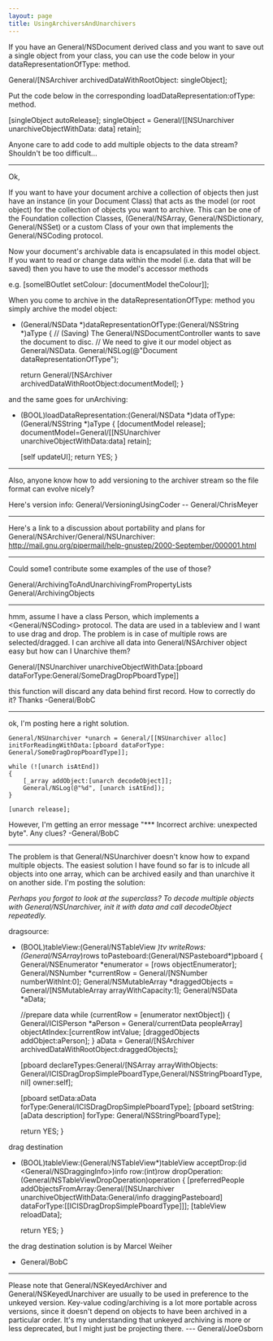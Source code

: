 ```yaml
---
layout: page
title: UsingArchiversAndUnarchivers
---
```


If you have an General/NSDocument derived class and you want to save out a single object from your class, you can use the code below in your     dataRepresentationOfType: method.

    
General/[NSArchiver archivedDataWithRootObject: singleObject];


Put the code below in the corresponding     loadDataRepresentation:ofType: method.

    
[singleObject autoRelease];
singleObject = General/[[NSUnarchiver unarchiveObjectWithData: data] retain];


Anyone care to add code to add multiple objects to the data stream? Shouldn't be too difficult...

----
Ok,

If you want to have your document archive a collection of objects then just have an instance (in your Document Class) that acts as the model (or root object) for the collection of objects you want to archive.  This can be one of the Foundation collection Classes, (General/NSArray, General/NSDictionary, General/NSSet) or a custom Class of your own that implements the General/NSCoding protocol.

Now your document's archivable data is encapsulated in this model object.  If you want to read or change data within the model (i.e. data that will be saved) then you have to use the model's accessor methods 
    
e.g. [someIBOutlet setColour: [documentModel theColour]];



When you come to archive in the     dataRepresentationOfType: method you simply archive the model object:

    
- (General/NSData *)dataRepresentationOfType:(General/NSString *)aType
{
    // (Saving)  The General/NSDocumentController wants to save the document to disc.
    //	We need to give it our model object as General/NSData.
    General/NSLog(@"Document dataRepresentationOfType");

    return General/[NSArchiver archivedDataWithRootObject:documentModel];
}



and the same goes for unArchiving:

    
- (BOOL)loadDataRepresentation:(General/NSData *)data ofType:(General/NSString *)aType
{
     [documentModel release];
    documentModel=General/[[NSUnarchiver unarchiveObjectWithData:data] retain];

    [self updateUI];
    return YES;
}




----

Also, anyone know how to add versioning to the archiver stream so the file format can evolve nicely?

Here's version info: General/VersioningUsingCoder -- General/ChrisMeyer

----

Here's a link to a discussion about portability and plans for General/NSArchiver/General/NSUnarchiver:
http://mail.gnu.org/pipermail/help-gnustep/2000-September/000001.html

----

Could some1 contribute some examples of the use of those?

General/ArchivingToAndUnarchivingFromPropertyLists General/ArchivingObjects

----
hmm,
assume I have a class Person, which implements a <General/NSCoding> protocol. The data are used in a tableview and I want to use drag and drop. The problem is in case of multiple rows are selected/dragged. I can archive all data into General/NSArchiver object easy but how can I Unarchive them? 

    
General/[NSUnarchiver unarchiveObjectWithData:[pboard dataForType:General/SomeDragDropPboardType]]


this function will discard any data behind first record. How to correctly do it?
Thanks -General/BobC

----
ok,
I'm posting here a right solution.

    
    General/NSUnarchiver *unarch = General/[[NSUnarchiver alloc] initForReadingWithData:[pboard dataForType: General/SomeDragDropPboardType]];
    
    while (![unarch isAtEnd])
    {
        [_array addObject:[unarch decodeObject]];
        General/NSLog(@"%d", [unarch isAtEnd]);
    } 

    [unarch release];


However, I'm getting an error message "*** Incorrect archive: unexpected byte". Any clues?
-General/BobC

----
The problem is that General/NSUnarchiver doesn't know how to expand multiple objects. The easiest solution I have found so far is to inlcude all objects into one array, which can be archived easily and than unarchive it on another side. I'm posting the solution:

*Perhaps you forgot to look at the superclass?  To decode multiple objects with General/NSUnarchiver, init it with data and call decodeObject repeatedly.*

dragsource:
    
- (BOOL)tableView:(General/NSTableView *)tv writeRows:(General/NSArray*)rows toPasteboard:(General/NSPasteboard*)pboard
{
    General/NSEnumerator 	*enumerator = [rows objectEnumerator];
    General/NSNumber 		*currentRow = General/[NSNumber numberWithInt:0];
    General/NSMutableArray	*draggedObjects = General/[NSMutableArray arrayWithCapacity:1];
    General/NSData		*aData;

    //prepare data
    while (currentRow = [enumerator nextObject])
    {
	General/ICISPerson *aPerson = General/currentData peopleArray] objectAtIndex:[currentRow intValue;
	[draggedObjects addObject:aPerson];
    }
    aData = General/[NSArchiver archivedDataWithRootObject:draggedObjects];
        
    [pboard declareTypes:General/[NSArray arrayWithObjects: General/ICISDragDropSimplePboardType,General/NSStringPboardType, nil] owner:self];
    
    [pboard setData:aData forType:General/ICISDragDropSimplePboardType]; 
    [pboard setString: [aData description] forType: General/NSStringPboardType];

    return YES;
}

drag destination
    
- (BOOL)tableView:(General/NSTableView*)tableView acceptDrop:(id <General/NSDraggingInfo>)info row:(int)row dropOperation:(General/NSTableViewDropOperation)operation
{
	[preferredPeople addObjectsFromArray:General/[NSUnarchiver unarchiveObjectWithData:General/info draggingPasteboard] dataForType:[[ICISDragDropSimplePboardType]]];
	[tableView reloadData];

    return YES;
}

the drag destination solution is by Marcel Weiher
- General/BobC

----

Please note that General/NSKeyedArchiver and General/NSKeyedUnarchiver are usually to be used in preference to the unkeyed version.  Key-value coding/archiving is a lot more portable across versions, since it doesn't depend on objects to have been archived in a particular order.  It's my understanding that unkeyed archiving is more or less deprecated, but I might just be projecting there.   ---  General/JoeOsborn
